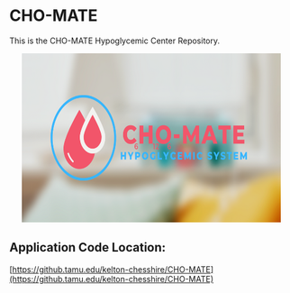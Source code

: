 # CHO-MATE

This is the CHO-MATE Hypoglycemic Center Repository.

<p align="center">
  <img width="460" height="300" src="/Documents/CHO-MATE-Banner.png">
</p>

## Application Code Location:
[https://github.tamu.edu/kelton-chesshire/CHO-MATE](https://github.tamu.edu/kelton-chesshire/CHO-MATE)
